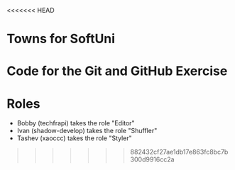 <<<<<<< HEAD
# Towns for SoftUni
Code for the Git and GitHub Exercise
=======
# Roles

- Bobby (techfrapi) takes the role "Editor"
- Ivan (shadow-develop) takes the role "Shuffler"
- Tashev (xaoccc) takes the role "Styler"

>>>>>>> 882432cf27ae1db17e863fc8bc7b300d9916cc2a

